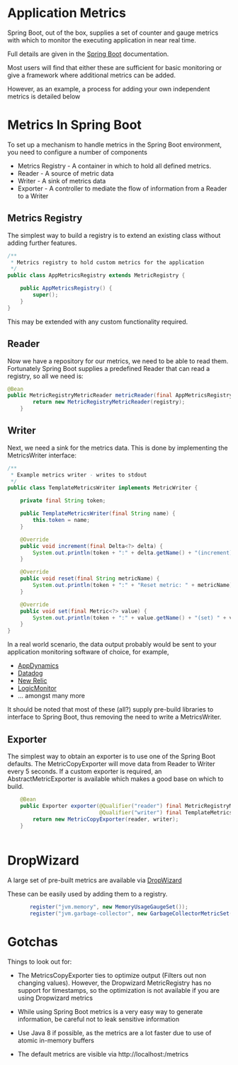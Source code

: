 # Application Metrics

Spring Boot, out of the box, supplies a set of counter and gauge metrics with which to monitor the executing application in near real time.

Full details are given in the [Spring Boot](https://docs.spring.io/spring-boot/docs/current/reference/html/production-ready-metrics.html) documentation.

Most users will find that either these are sufficient for basic monitoring or give a framework where additional metrics can be added.

However, as an example, a process for adding your own independent metrics is detailed below

# Metrics In Spring Boot

To set up a mechanism to handle metrics in the Spring Boot environment, you need to configure a number of components

* Metrics Registry - A container in which to hold all defined metrics.
* Reader - A source of metric data
* Writer - A sink of metrics data
* Exporter - A controller to mediate the flow of information from a Reader to a Writer

## Metrics Registry

The simplest way to build a registry is to extend an existing class without adding further features.

```java
/**
 * Metrics registry to hold custom metrics for the application
 */
public class AppMetricsRegistry extends MetricRegistry {

    public AppMetricsRegistry() {
        super();
    }
}
```

This may be extended with any custom functionality required.

## Reader

Now we have a repository for our metrics, we need to be able to read them.  Fortunately Spring Boot supplies a predefined Reader that can read a registry, so all we need is:

```java
@Bean
public MetricRegistryMetricReader metricReader(final AppMetricsRegistry registry) {
        return new MetricRegistryMetricReader(registry);
    }
```

## Writer

Next, we need a sink for the metrics data.  This is done by implementing the MetricsWriter interface:

```java
/**
 * Example metrics writer - writes to stdout
 */
public class TemplateMetricsWriter implements MetricWriter {

    private final String token;

    public TemplateMetricsWriter(final String name) {
        this.token = name;
    }

    @Override
    public void increment(final Delta<?> delta) {
        System.out.println(token + ":" + delta.getName() + "(increment) " + delta.getValue());
    }

    @Override
    public void reset(final String metricName) {
        System.out.println(token + ":" + "Reset metric: " + metricName);
    }

    @Override
    public void set(final Metric<?> value) {
        System.out.println(token + ":" + value.getName() + "(set) " + value.getValue());
    }
}
```

In a real world scenario, the data output probably would be sent to your application monitoring software of choice, for example,
* [AppDynamics](https://www.appdynamics.com/) 
* [Datadog](https://www.datadoghq.com/)
* [New Relic](https://newrelic.com/)
* [LogicMonitor](https://www.logicmonitor.com/) 
* ... amongst many more

It should be noted that most of these (all?) supply pre-build libraries to interface to Spring Boot, thus removing the need to write a MetricsWriter.

## Exporter

The simplest way to obtain an exporter is to use one of the Spring Boot defaults.  The MetricCopyExporter will move data from Reader to Writer every 5 seconds. If a custom exporter is required, 
an AbstractMetricExporter is available which makes a good base on which to build.

```java
    @Bean
    public Exporter exporter(@Qualifier("reader") final MetricRegistryMetricReader reader,
                             @Qualifier("writer") final TemplateMetricsWriter writer) {
        return new MetricCopyExporter(reader, writer);
    }
    
```
# DropWizard

A large set of pre-built metrics are available via [DropWizard](http://www.dropwizard.io)

These can be easily used by adding them to a registry.

```java
       register("jvm.memory", new MemoryUsageGaugeSet());
       register("jvm.garbage-collector", new GarbageCollectorMetricSet());
```

# Gotchas

Things to look out for:

* The MetricsCopyExporter ties to optimize output (Filters out non changing values).  However, the Dropwizard MetricRegistry has no support for timestamps, so the optimization is not 
available if you are using Dropwizard metrics 

* While using Spring Boot metrics is a very easy way to generate information, be careful not to leak sensitive information

* Use Java 8 if possible, as the metrics are a lot faster due to use of atomic in-memory buffers

* The default metrics are visible via http://localhost:<port>/metrics
















